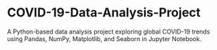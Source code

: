 # COVID-19-Data-Analysis-Project
A Python-based data analysis project exploring global COVID-19 trends using Pandas, NumPy, Matplotlib, and Seaborn in Jupyter Notebook.
